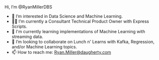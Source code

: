 Hi, I’m @RyanMillerDBS
- 👀 I’m interested in Data Science and Machine Learning.
- :man_technologist: I’m currently a Consultant Technical Product Owner with Express Scripts.
- 🌱 I'm currently learning implementations of Machine Learning with streaming data.
- 💞️ I’m looking to collaborate on Lunch n' Learns with Kafka, Regression, and/or Machine Learning topics.
- 📫 How to reach me: Ryan.Miller@daugherty.com

<!---
RyanMillerDBS/RyanMillerDBS is a ✨ special ✨ repository because its `README.md` (this file) appears on your GitHub profile.
You can click the Preview link to take a look at your changes.
--->
